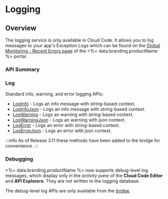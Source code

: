 # Logging
## Overview



The logging service is only available in Cloud Code.  It allows you to log messages to your app's Exception Logs which can be found
on the [Global Monitoring - Recent Errors page](https://portal.braincloudservers.com/admin/dashboard#/monitoring/globallogs) of the <%= data.branding.productName %> portal.

### API Summary

### Log

Standard info, warning, and error logging APIs:

* [LogInfo](/api/s2s/log/loginfo) - Logs an info message with string-based context.
* [LogInfoJson](/api/s2s/log/loginfojson) - Logs an info message with string-based context.
* [LogWarning](/api/s2s/log/logwarning) - Logs an warning with string-based context.
* [LogWarningJson](/api/s2s/log/logwarningjson) - Logs an warning with json context.
* [LogError](/api/s2s/log/logerror) - Logs an error with string-based context.
* [LogErrorJson](/api/s2s/log/logerrorjson) - Logs an error with json context.

:::info
As of Release 3.11 these methods have been added to the bridge for convenience.
:::


### Debugging

<%= data.branding.productName %> now supports debug-level log messages, which display only in the *activity pane* of the **Cloud Code Editor** and **API Explorers**. They are not written to the logging database.

The debug-level log APIs are only available from the [bridge](/api/cc/bridge).



<DocCardList />